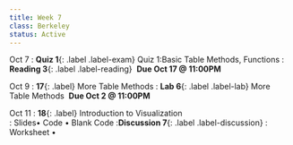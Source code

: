 ```yaml
---
title: Week 7 
class: Berkeley
status: Active
---
```


Oct 7
: **Quiz 1**{: .label .label-exam} Quiz 1:Basic Table Methods, Functions
: **Reading 3**{: .label .label-reading} &nbsp;**Due Oct 17 @ 11:00PM**


Oct 9
: **17**{: .label} More Table Methods
: **Lab 6**{: .label .label-lab} More Table Methods &nbsp;**Due Oct 2 @ 11:00PM**


Oct 11
: **18**{: .label} Introduction to Visualization  
  : Slides&#8226; Code &#8226; Blank Code
:**Discussion 7**{: .label .label-discussion}
  : Worksheet &#8226; 
  <!--[Solutions](./assignments/disc01-sols.pdf) -->